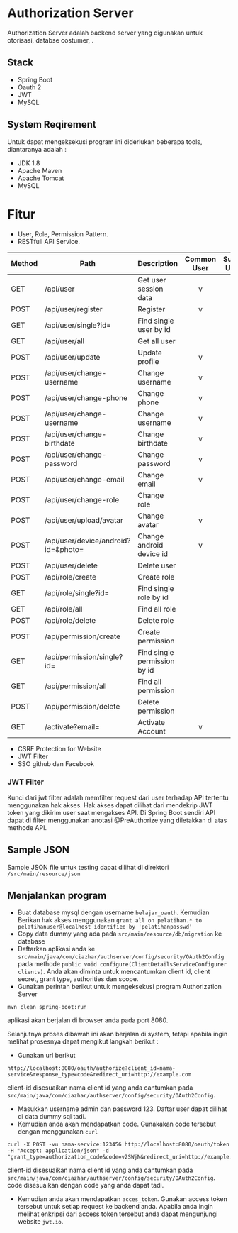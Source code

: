 # Authorization Server
Authorization Server adalah backend server yang digunakan untuk otorisasi, databse costumer, .

## Stack 
- Spring Boot
- Oauth 2
- JWT
- MySQL

## System Reqirement
Untuk dapat mengeksekusi program ini diderlukan beberapa tools, diantaranya adalah :
- JDK 1.8
- Apache Maven
- Apache Tomcat
- MySQL

# Fitur
- User, Role, Permission Pattern.
- RESTfull API Service.

Method	| Path	| Description	| Common User	| Super User
------------- | ------------------------- | ------------- |:-------------:|:----------------:|
GET	| /api/user	| Get user session data	| v | v	
POST	| /api/user/register	| Register	| v | v
GET	| /api/user/single?id=	| Find single user by id	|   | 	v
GET	| /api/user/all| Get all user	|  | v
POST	| /api/user/update	| Update profile	| v | v
POST	| /api/user/change-username	| Change username	| v | v
POST	| /api/user/change-phone	| Change phone	|  v | v
POST	| /api/user/change-username	| Change username	| v | v
POST	| /api/user/change-birthdate	| Change birthdate	| v | v
POST	| /api/user/change-password	| Change password	| v | v
POST	| /api/user/change-email	| Change email	| v | v
POST	| /api/user/change-role	| Change role	|   | v
POST	| /api/user/upload/avatar	| Change avatar	| v | v
POST	| /api/user/device/android?id=&photo=	| Change android device id	| v | v
POST	| /api/user/delete	| Delete user	|   | v
POST	| /api/role/create	| Create role	|   | v
GET	| /api/role/single?id= | Find single role by id	|   | v
GET	| /api/role/all	| Find all role	|   | v
POST	| /api/role/delete	| Delete role	|   | v
POST	| /api/permission/create	| Create permission	|   | v
GET	| /api/permission/single?id= | Find single permission by id	|   | v
GET	| /api/permission/all	| Find all permission|   | v
POST	| /api/permission/delete	| Delete permission	|   | v
GET	| /activate?email=	| Activate Account	|  v  |  v 

- CSRF Protection for Website
- JWT Filter
- SSO github dan Facebook

### JWT Filter
Kunci dari jwt filter adalah memfilter request dari user terhadap API tertentu menggunakan hak akses. Hak akses dapat dilihat dari mendekrip JWT token yang dikirim user saat mengakses API. Di Spring Boot sendiri API dapat di filter menggunakan anotasi @PreAuthorize yang diletakkan di atas methode API.
 
## Sample JSON
Sample JSON file untuk testing dapat dilihat di direktori `/src/main/resource/json`

## Menjalankan program
- Buat database mysql dengan username `belajar_oauth`. Kemudian Berikan hak akses menggunakan `grant all on pelatihan.* to pelatihanuser@localhost identified by 'pelatihanpasswd'`
- Copy data dummy yang ada pada `src/main/resource/db/migration` ke database
- Daftarkan aplikasi anda ke `src/main/java/com/ciazhar/authserver/config/security/OAuth2Config` pada methode `public void configure(ClientDetailsServiceConfigurer clients)`. Anda akan diminta untuk mencantumkan client id, client secret, grant type, authorities dan scope.   
- Gunakan perintah berikut untuk mengeksekusi program Authorization Server
```
mvn clean spring-boot:run
```
aplikasi akan berjalan di browser anda pada port 8080.

Selanjutnya proses dibawah ini akan berjalan di system, tetapi apabila ingin melihat prosesnya dapat mengikut langkah berikut :
- Gunakan url berikut 
```
http://localhost:8080/oauth/authorize?client_id=nama-service&response_type=code&redirect_uri=http://example.com
```
client-id disesuaikan nama client id yang anda cantumkan pada `src/main/java/com/ciazhar/authserver/config/security/OAuth2Config`.
- Masukkan username admin dan password 123. Daftar user dapat dilihat di data dummy sql tadi. 
- Kemudian anda akan mendapatkan code. Gunakakan code tersebut dengan menggunakan `curl`
```
curl -X POST -vu nama-service:123456 http://localhost:8080/oauth/token -H "Accept: application/json" -d "grant_type=authorization_code&code=v2SWjN&redirect_uri=http://example.com"
```
client-id disesuaikan nama client id yang anda cantumkan pada `src/main/java/com/ciazhar/authserver/config/security/OAuth2Config`. code disesuaikan dengan code yang anda dapat tadi.
- Kemudian anda akan mendapatkan `acces_token`. Gunakan access token tersebut untuk setiap request ke backend anda. Apabila anda ingin melihat enkripsi dari access token tersebut anda dapat mengunjungi website `jwt.io`.
